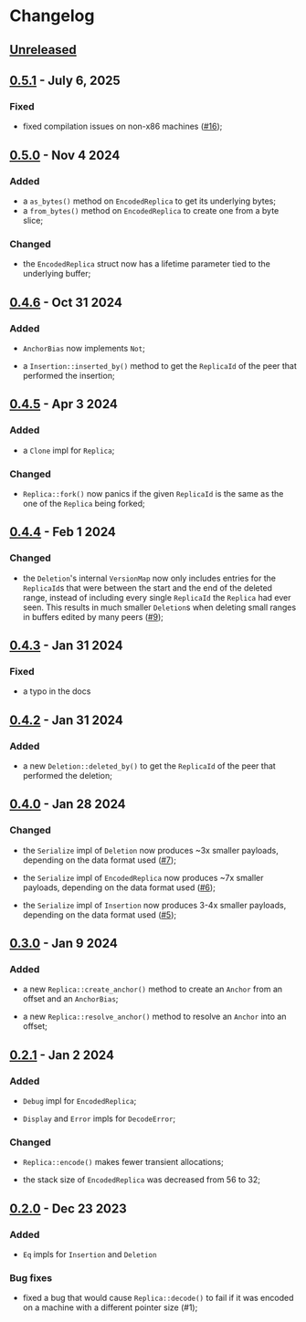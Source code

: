 # Changelog

## [Unreleased]

## [0.5.1] - July 6, 2025

### Fixed

- fixed compilation issues on non-x86 machines
  ([#16](https://github.com/nomad/cola/pull/16));

## [0.5.0] - Nov 4 2024

### Added

- a `as_bytes()` method on `EncodedReplica` to get its underlying bytes;
- a `from_bytes()` method on `EncodedReplica` to create one from a byte slice;

### Changed

- the `EncodedReplica` struct now has a lifetime parameter tied to the
  underlying buffer;

## [0.4.6] - Oct 31 2024

### Added

- `AnchorBias` now implements `Not`;

- a `Insertion::inserted_by()` method to get the `ReplicaId` of the peer that
  performed the insertion;

## [0.4.5] - Apr 3 2024

### Added

- a `Clone` impl for `Replica`;

### Changed

- `Replica::fork()` now panics if the given `ReplicaId` is the same as the one
  of the `Replica` being forked;

## [0.4.4] - Feb 1 2024

### Changed

- the `Deletion`'s internal `VersionMap` now only includes entries for the
  `ReplicaId`s that were between the start and the end of the deleted range,
  instead of including every single `ReplicaId` the `Replica` had ever seen.
  This results in much smaller `Deletion`s when deleting small ranges in
  buffers edited by many peers ([#9](https://github.com/nomad/cola/pull/9));

## [0.4.3] - Jan 31 2024

### Fixed

- a typo in the docs

## [0.4.2] - Jan 31 2024

### Added

- a new `Deletion::deleted_by()` to get the `ReplicaId` of the peer that
  performed the deletion;

## [0.4.0] - Jan 28 2024

### Changed

- the `Serialize` impl of `Deletion` now produces ~3x smaller payloads,
  depending on the data format used
  ([#7](https://github.com/nomad/cola/pull/7));

- the `Serialize` impl of `EncodedReplica` now produces ~7x smaller payloads,
  depending on the data format used
  ([#6](https://github.com/nomad/cola/pull/6));

- the `Serialize` impl of `Insertion` now produces 3-4x smaller payloads,
  depending on the data format used ([#5](https://github.com/nomad/cola/pull/5));

## [0.3.0] - Jan 9 2024

### Added

- a new `Replica::create_anchor()` method to create an `Anchor` from an offset
  and an `AnchorBias`;

- a new `Replica::resolve_anchor()` method to resolve an `Anchor` into an
  offset;

## [0.2.1] - Jan 2 2024

### Added

- `Debug` impl for `EncodedReplica`;

- `Display` and `Error` impls for `DecodeError`;

### Changed

- `Replica::encode()` makes fewer transient allocations;

- the stack size of `EncodedReplica` was decreased from 56 to 32;

## [0.2.0] - Dec 23 2023

### Added

- `Eq` impls for `Insertion` and `Deletion`

### Bug fixes

- fixed a bug that would cause `Replica::decode()` to fail if it was encoded
  on a machine with a different pointer size (#1);

[Unreleased]: https://github.com/nomad/cola/compare/v0.5.1...HEAD
[0.5.1]: https://github.com/nomad/cola/compare/v0.5.0...v0.5.1
[0.5.0]: https://github.com/nomad/cola/compare/v0.4.6...v0.5.0
[0.4.6]: https://github.com/nomad/cola/compare/v0.4.5...v0.4.6
[0.4.5]: https://github.com/nomad/cola/compare/v0.4.4...v0.4.5
[0.4.4]: https://github.com/nomad/cola/compare/v0.4.3...v0.4.4
[0.4.3]: https://github.com/nomad/cola/compare/v0.4.2...v0.4.3
[0.4.2]: https://github.com/nomad/cola/compare/v0.4.0...v0.4.2
[0.4.0]: https://github.com/nomad/cola/compare/v0.3.0...v0.4.0
[0.3.0]: https://github.com/nomad/cola/compare/v0.2.1...v0.3.0
[0.2.1]: https://github.com/nomad/cola/compare/v0.2.0...v0.2.1
[0.2.0]: https://github.com/nomad/cola/compare/v0.1.0...v0.2.0
